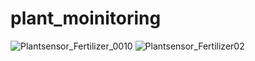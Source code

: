 # plant_moinitoring

![Plantsensor_Fertilizer_0010](https://user-images.githubusercontent.com/63504401/111037438-8a766180-8456-11eb-8c68-726b7abf7088.JPG)
![Plantsensor_Fertilizer02](https://user-images.githubusercontent.com/63504401/111037439-8c402500-8456-11eb-82b2-2e4ebc672783.JPG)
